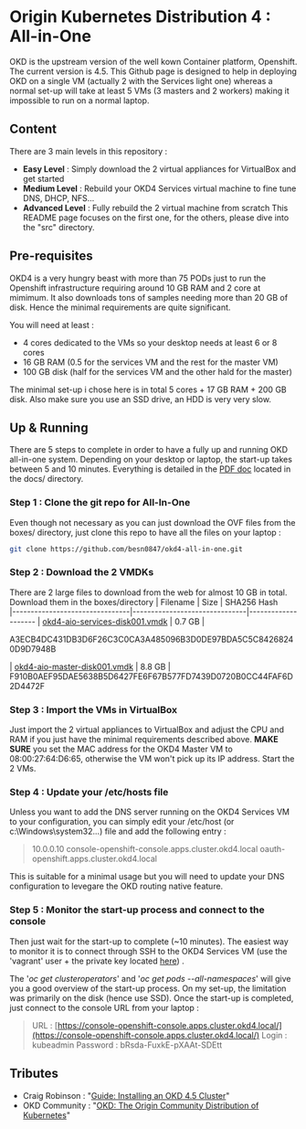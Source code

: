 # Origin Kubernetes Distribution 4 : All-in-One
OKD is the upstream version of the well kown Container platform, Openshift. The current version is 4.5. This Github page is designed to help in deploying OKD on a single VM (actually 2 with the Services light one) whereas a normal set-up will take at least 5 VMs (3 masters and 2 workers) making it impossible to run on a normal laptop.

## Content
There are 3 main levels in this repository :
 - **Easy Level** : Simply download the 2 virtual appliances for VirtualBox and get started
 - **Medium Level** : Rebuild your OKD4 Services virtual machine to fine tune DNS, DHCP, NFS...
 - **Advanced Level** : Fully rebuild the 2 virtual machine from scratch
This README page focuses on the first one, for the others, please dive into the "src" directory.

## Pre-requisites
OKD4 is a very hungry beast with more than 75 PODs just to run the Openshift infrastructure requiring around 10 GB RAM and 2 core at mimimum. It also downloads tons of samples needing more than 20 GB of disk. Hence the minimal requirements are quite significant.

You will need at least :
 - 4 cores dedicated to the VMs so your desktop needs at least 6 or 8 cores
 - 16 GB RAM (0.5 for the services VM and the rest for the master VM)
 - 100 GB disk (half for the services VM and the other hald for the master)

The minimal set-up i chose here is in total 5 cores + 17 GB RAM + 200 GB disk. Also make sure you use an SSD drive, an HDD is very very slow.

## Up & Running
There are 5 steps to complete in order to have a fully up and running OKD all-in-one system. Depending on your desktop or laptop, the start-up takes between 5 and 10 minutes. Everything is detailed in the [PDF doc](https://github.com/besn0847/okd4-all-in-one/raw/master/docs/aio.pdf) located in the docs/ directory.

### Step 1 : Clone the git repo for All-In-One
Even though not necessary as you can just download the OVF files from the boxes/ directory, just clone this repo to have all the files on your laptop :
```bash
git clone https://github.com/besn0847/okd4-all-in-one.git
```

### Step 2 : Download the 2 VMDKs
There are 2 large files to download from the web for almost 10 GB in total. Download them in the boxes/directory
| Filename       | Size | SHA256 Hash                         
|--------------------------------|-------------------------------|--------------------
| [okd4-aio-services-disk001.vmdk](https://drive.google.com/file/d/1onY2Z-RjvtVdFx9bEabZho6VNaKmsbdf/view) | 0.7 GB | 

A3ECB4DC431DB3D6F26C3C0CA3A485096B3D0DE97BDA5C5C84268240D9D7948B

| [okd4-aio-master-disk001.vmdk](https://drive.google.com/file/d/1ni3_eLEamxb5FQFR_e1oZ1KFHVXbK2cs/view) | 8.8 GB | F910B0AEF95DAE5638B5D6427FE6F67B577FD7439D0720B0CC44FAF6D2D4472F

### Step 3 : Import the VMs in VirtualBox
Just import the 2 virtual appliances to VirtualBox and adjust the CPU and RAM if you just have the minimal requirements described above.
**MAKE SURE** you set the MAC address for the OKD4 Master VM to 08:00:27:64:D6:65, otherwise the VM won't pick up its IP address.
Start the 2 VMs.

### Step 4 : Update your /etc/hosts file
Unless you want to add the DNS server running on the OKD4 Services VM to your configuration, you can simply edit your /etc/host (or c:\Windows\system32...) file and add the following entry :
> 10.0.0.10 console-openshift-console.apps.cluster.okd4.local oauth-openshift.apps.cluster.okd4.local

This is suitable for a minimal usage but you will need to update your DNS configuration to levegare the OKD routing native feature.

### Step 5 : Monitor the start-up process and connect to the console
Then just wait for the start-up to complete (~10 minutes). The easiest way to monitor it is to connect through SSH to the OKD4 Services VM (use the 'vagrant' user + the private key located [here](https://github.com/besn0847/okd4-all-in-one/blob/master/src/run-aio/bootstrap/id_rsa)) .

The '*oc get clusteroperators*' and '*oc get pods --all-namespaces*' will give you a good overview of the start-up process. On my set-up, the limitation was primarily on the disk (hence use SSD).
Once the start-up is completed, just connect to the console URL from your laptop :
> URL : [https://console-openshift-console.apps.cluster.okd4.local/](https://console-openshift-console.apps.cluster.okd4.local/)
Login : kubeadmin
Password : bRsda-FuxkE-pXAAt-SDEtt

## Tributes

 - Craig Robinson : "[Guide: Installing an OKD 4.5 Cluster](https://itnext.io/guide-installing-an-okd-4-5-cluster-508a2631cbee)"
 - OKD Community : "[OKD: The Origin Community Distribution of Kubernetes](https://github.com/openshift/okd)"
